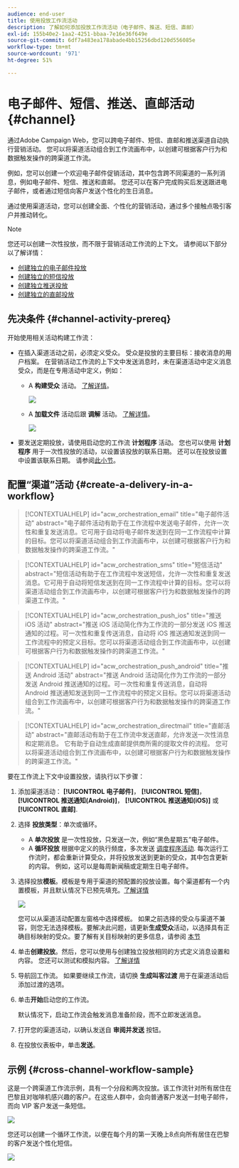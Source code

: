 ```yaml
---
audience: end-user
title: 使用投放工作流活动
description: 了解如何添加投放工作流活动（电子邮件、推送、短信、直邮）
exl-id: 155b40e2-1aa2-4251-bbaa-7e16e36f649e
source-git-commit: 6df7a483ea178abade4bb15256dbd120d556085e
workflow-type: tm+mt
source-wordcount: '971'
ht-degree: 51%

---
```


# 电子邮件、短信、推送、直邮活动 {#channel}

通过Adobe Campaign Web，您可以跨电子邮件、短信、直邮和推送渠道自动执行营销活动。 您可以将渠道活动组合到工作流画布中，以创建可根据客户行为和数据触发操作的跨渠道工作流。

例如，您可以创建一个欢迎电子邮件促销活动，其中包含跨不同渠道的一系列消息，例如电子邮件、短信、推送和直邮。 您还可以在客户完成购买后发送跟进电子邮件，或者通过短信向客户发送个性化的生日消息。

通过使用渠道活动，您可以创建全面、个性化的营销活动，通过多个接触点吸引客户并推动转化。

>[!NOTE]
>
>您还可以创建一次性投放，而不限于营销活动工作流的上下文。 请参阅以下部分以了解详情：
>* [创建独立的电子邮件投放](../../email/create-email.md)
>* [创建独立的短信投放](../../sms/create-sms.md)
>* [创建独立推送投放](../../push/create-push.md)
>* [创建独立的直邮投放](../../direct-mail/create-direct-mail.md)

## 先决条件 {#channel-activity-prereq}

开始使用相关活动构建工作流：

* 在插入渠道活动之前，必须定义受众。 受众是投放的主要目标：接收消息的用户档案。 在营销活动工作流的上下文中发送消息时，未在渠道活动中定义消息受众，而是在专用活动中定义，例如：

   * A **构建受众** 活动。 [了解详情](build-audience.md)。

     ![](../../msg/assets/add-delivery-in-wf.png)

   * A **加载文件** 活动后跟 **调解** 活动。 [了解详情](load-file.md)。

     ![](../assets/workflow-reconciliation-criteria.png)

* 要发送定期投放，请使用启动您的工作流 **计划程序** 活动。 您也可以使用 **计划程序** 用于一次性投放的活动，以设置该投放的联系日期。 还可以在投放设置中设置该联系日期。 请参阅[此小节](scheduler.md)。

## 配置“渠道”活动 {#create-a-delivery-in-a-workflow}

>[!CONTEXTUALHELP]
>id="acw_orchestration_email"
>title="电子邮件活动"
>abstract="电子邮件活动有助于在工作流程中发送电子邮件，允许一次性和重复发送消息。它可用于自动将电子邮件发送到在同一工作流程中计算的目标。您可以将渠道活动组合到工作流画布中，以创建可根据客户行为和数据触发操作的跨渠道工作流。"

>[!CONTEXTUALHELP]
>id="acw_orchestration_sms"
>title="短信活动"
>abstract="短信活动有助于在工作流程中发送短信，允许一次性和重复发送消息。它可用于自动将短信发送到在同一工作流程中计算的目标。您可以将渠道活动组合到工作流画布中，以创建可根据客户行为和数据触发操作的跨渠道工作流。"

>[!CONTEXTUALHELP]
>id="acw_orchestration_push_ios"
>title="推送 iOS 活动"
>abstract="推送 iOS 活动简化作为工作流的一部分发送 iOS 推送通知的过程。可一次性和重复传送消息，自动将 iOS 推送通知发送到同一工作流程中的预定义目标。您可以将渠道活动组合到工作流画布中，以创建可根据客户行为和数据触发操作的跨渠道工作流。"

>[!CONTEXTUALHELP]
>id="acw_orchestration_push_android"
>title="推送 Android 活动"
>abstract="推送 Android 活动简化作为工作流的一部分发送 Android 推送通知的过程。可一次性和重复传送消息，自动将 Android 推送通知发送到同一工作流程中的预定义目标。您可以将渠道活动组合到工作流画布中，以创建可根据客户行为和数据触发操作的跨渠道工作流。"

>[!CONTEXTUALHELP]
>id="acw_orchestration_directmail"
>title="直邮活动"
>abstract="直邮活动有助于在工作流中发送直邮，允许发送一次性消息和定期消息。 它有助于自动生成直邮提供商所需的提取文件的流程。 您可以将渠道活动组合到工作流画布中，以创建可根据客户行为和数据触发操作的跨渠道工作流。"

要在工作流上下文中设置投放，请执行以下步骤：

1. 添加渠道活动： **[!UICONTROL 电子邮件]**， **[!UICONTROL 短信]**， **[!UICONTROL 推送通知(Android)]**， **[!UICONTROL 推送通知(iOS)]** 或 **[!UICONTROL 直邮]**.

1. 选择 **投放类型**：单次或循环。

   * A **单次投放** 是一次性投放，只发送一次，例如“黑色星期五”电子邮件。
   * A **循环投放** 根据中定义的执行频度，多次发送 [调度程序活动](scheduler.md). 每次运行工作流时，都会重新计算受众，并将投放发送到更新的受众，其中包含更新的内容。 例如，这可以是每周新闻稿或定期生日电子邮件。

1. 选择投放&#x200B;**模板**。模板是专用于渠道的预配置的投放设置。每个渠道都有一个内置模板，并且默认情况下已预先填充。[了解详情](../../msg/delivery-template.md)

   ![](../assets/delivery-activity-in-wf.png)

   您可以从渠道活动配置左窗格中选择模板。 如果之前选择的受众与渠道不兼容，则您无法选择模板。要解决此问题，请更新&#x200B;**生成受众**&#x200B;活动，以选择具有正确目标映射的受众。要了解有关目标映射的更多信息，请参阅 [本节](../../audience/targeting-dimensions.md)

1. 单击&#x200B;**创建投放**。然后，您可以使用与创建独立投放相同的方式定义消息设置和内容。 您还可以测试和模拟内容。 [了解详情](../../msg/gs-messages.md)

1. 导航回工作流。 如果要继续工作流，请切换 **生成叫客过渡** 用于在渠道活动后添加过渡的选项。

1. 单击&#x200B;**开始**&#x200B;启动您的工作流。

   默认情况下，启动工作流会触发消息准备阶段，而不立即发送消息。

1. 打开您的渠道活动，以确认发送自 **审阅并发送** 按钮。

1. 在投放仪表板中，单击&#x200B;**发送**。

## 示例 {#cross-channel-workflow-sample}

这是一个跨渠道工作流示例，具有一个分段和两次投放。该工作流针对所有居住在巴黎且对咖啡机感兴趣的客户。在这些人群中，会向普通客户发送一封电子邮件，而向 VIP 客户发送一条短信。

![](../assets/workflow-channel-example.png)

<!--
description, which use case you can perform (common other activities that you can link before of after the activity)

how to add and configure the activity

example of a configured activity within a workflow
The Email delivery activity allows you to configure the sending an email in a workflow. 

-->

您还可以创建一个循环工作流，以便在每个月的第一天晚上8点向所有居住在巴黎的客户发送个性化短信。

![](../assets/workflow-channel-example2.png)

<!-- Scheduled emails available?

This can be a single send email and sent just once, or it can be a recurring email.
* Single send emails are standard emails, sent once.
* Recurring emails allow you to send the same email multiple times to different targets over a defined period. You can aggregate the deliveries per period in order to get reports that correspond to your needs.

When linked to a scheduler, you can define recurring emails.
Email recipients are defined upstream of the activity in the same workflow, via an Audience targeting activity.

-->


<!--The message preparation is triggered according to the workflow execution parameters. From the message dashboard, you can select whether to request or not a manual confirmation to send the message (required by default). You can start the workflow manually or place a scheduler activity in the workflow to automate execution.-->
